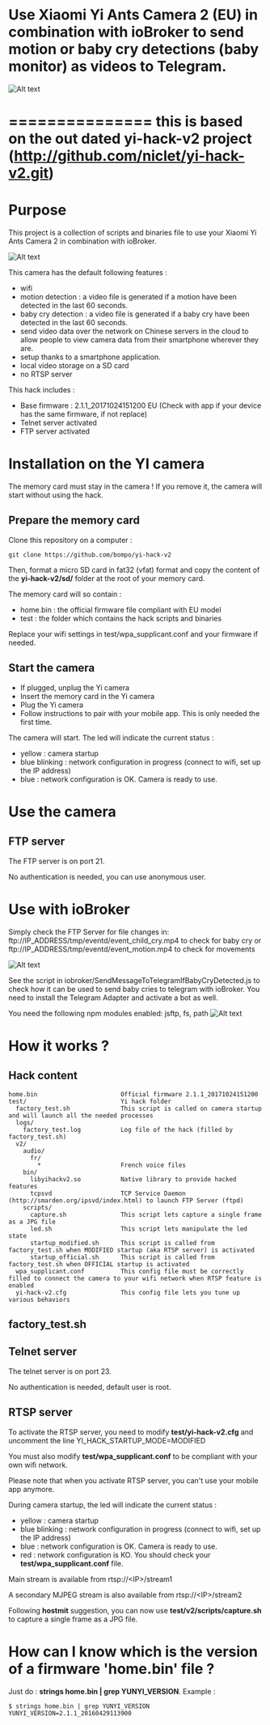 Use Xiaomi Yi Ants Camera 2 (EU) in combination with ioBroker to send motion or baby cry detections (baby monitor) as videos to Telegram.
=======

![Alt text](telegram_yi_camera.png?raw=true "FTP Events")

===============
this is based on the out dated yi-hack-v2 project (http://github.com/niclet/yi-hack-v2.git)
===============

Purpose
=======

This project is a collection of scripts and binaries file to use your Xiaomi Yi Ants Camera 2 in combination with ioBroker.

![Alt text](yi-v2.png?raw=true "Yi Ants Camera 2")

This camera has the default following features :
* wifi
* motion detection : a video file is generated if a motion have been detected in the last 60 seconds.
* baby cry detection : a video file is generated if a baby cry have been detected in the last 60 seconds.
* send video data over the network on Chinese servers in the cloud to allow people to view camera data from their smartphone wherever they are.
* setup thanks to a smartphone application.
* local video storage on a SD card
* no RTSP server

This hack includes :
* Base firmware : 2.1.1_20171024151200 EU (Check with app if your device has the same firmware, if not replace)
* Telnet server activated
* FTP server activated


Installation on the YI camera
=============================

The memory card must stay in the camera ! If you remove it, the camera will start without using the hack.

Prepare the memory card
-----------------------

Clone this repository on a computer :

    git clone https://github.com/bompo/yi-hack-v2
    
Then, format a micro SD card in fat32 (vfat) format and copy the content of the **yi-hack-v2/sd/** folder at the root of your memory card.

The memory card will so contain :

* home.bin : the official firmware file compliant with EU model
* test : the folder which contains the hack scripts and binaries

Replace your wifi settings in test/wpa_supplicant.conf and your firmware if needed.

Start the camera
----------------

* If plugged, unplug the Yi camera
* Insert the memory card in the Yi camera
* Plug the Yi camera
* Follow instructions to pair with your mobile app. This is only needed the first time.

The camera will start. The led will indicate the current status :
* yellow : camera startup
* blue blinking : network configuration in progress (connect to wifi, set up the IP address)
* blue : network configuration is OK. Camera is ready to use.


Use the camera
==============

FTP server
----------

The FTP server is on port 21.

No authentication is needed, you can use anonymous user.


Use with ioBroker
=============

Simply check the FTP Server for file changes in:
ftp://IP_ADDRESS/tmp/eventd/event_child_cry.mp4 to check for baby cry
or
ftp://IP_ADDRESS/tmp/eventd/event_motion.mp4 to check for movements

![Alt text](ftp_folder.png?raw=true "FTP Events")

See the script in iobroker/SendMessageToTelegramIfBabyCryDetected.js to check how it can be used to send baby cries to telegram with ioBroker. You need to install the Telegram Adapter and activate a bot as well.

You need the following npm modules enabled: jsftp, fs, path
![Alt text](js_modules.png?raw=true "FTP Events")


How it works ?
==============

Hack content
------------

````
home.bin                       Official firmware 2.1.1_20171024151200
test/                          Yi hack folder
  factory_test.sh              This script is called on camera startup and will launch all the needed processes
  logs/
    factory_test.log           Log file of the hack (filled by factory_test.sh)
  v2/
    audio/
      fr/
        *                      French voice files
    bin/
      libyihackv2.so           Native library to provide hacked features
      tcpsvd                   TCP Service Daemon (http://smarden.org/ipsvd/index.html) to launch FTP Server (ftpd)
    scripts/
      capture.sh               This script lets capture a single frame as a JPG file
      led.sh                   This script lets manipulate the led state
      startup_modified.sh      This script is called from factory_test.sh when MODIFIED startup (aka RTSP server) is activated
      startup_official.sh      This script is called from factory_test.sh when OFFICIAL startup is activated
  wpa_supplicant.conf          This config file must be correctly filled to connect the camera to your wifi network when RTSP feature is enabled
  yi-hack-v2.cfg               This config file lets you tune up various behaviors
````


factory_test.sh
---------------


Telnet server
-------------

The telnet server is on port 23.

No authentication is needed, default user is root.


RTSP server
-----------
To activate the RTSP server, you need to modify **test/yi-hack-v2.cfg** and uncomment the line YI\_HACK\_STARTUP\_MODE=MODIFIED

You must also modify **test/wpa_supplicant.conf** to be compliant with your own wifi network.

Please note that when you activate RTSP server, you can't use your mobile app anymore.

During camera startup, the led will indicate the current status :
* yellow : camera startup
* blue blinking : network configuration in progress (connect to wifi, set up the IP address)
* blue : network configuration is OK. Camera is ready to use.
* red : network configuration is KO. You should check your **test/wpa_supplicant.conf** file.

Main stream is available from rtsp://\<IP\>/stream1

A secondary MJPEG stream is also available from rtsp://\<IP\>/stream2

Following **hostmit** suggestion, you can now use **test/v2/scripts/capture.sh** to capture a single frame as a JPG file.


How can I know which is the version of a firmware 'home.bin' file ?
===============================================================

Just do : **strings home.bin | grep YUNYI_VERSION**. Example :

    $ strings home.bin | grep YUNYI_VERSION
    YUNYI_VERSION=2.1.1_20160429113900


